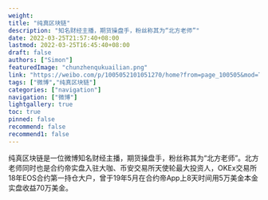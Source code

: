 ```yaml
---
weight: 
title: "纯真区块链"
description: "知名财经主播，期货操盘手，粉丝称其为“北方老师”"
date: 2022-03-25T21:57:40+08:00
lastmod: 2022-03-25T16:45:40+08:00
draft: false
authors: ["Simon"]
featuredImage: "chunzhenqukuailian.png"
link: "https://weibo.com/p/1005052101051270/home?from=page_100505&mod=TAB&is_hot=1"
tags: ["微博","纯真区块链"]
categories: ["navigation"]
navigation: ["微博"]
lightgallery: true
toc: true
pinned: false
recommend: false
recommend1: false
---
```

纯真区块链是一位微博知名财经主播，期货操盘手，粉丝称其为“北方老师”。北方老师同时也是合约帝实盘入驻大咖、币安交易所天使轮最大投资人，OKEx交易所18年EOS合约第一持仓大户，曾于19年5月在合约帝App上8天时间用5万美金本金实盘收益70万美金。

